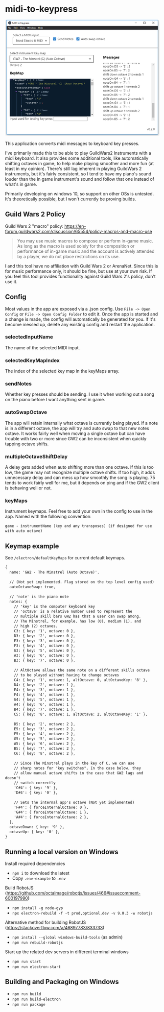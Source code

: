 # midi-to-keypress
<img alt="App Screenshot" src="meda/screenshot.png?raw=true" width="550px">

This application converts midi messages to keyboard key presses.

I've primarily made this to be able to play GuildWars2 Instruments with a midi keyboard. It also provides some additional tools, like automatically shifting octaves in game, to help make playing smoother and more fun (at least in my opinion).
There's still lag inherent in playing GuildWars 2 instruments, but it's fairly consistent, so I tend to have my piano's sound louder than the in game instrument's sound and follow that one instead of what's in game.

Primarily developing on windows 10, so support on other OSs is untested. It's theoretically possible, but I won't currently be proving builds.

## Guild Wars 2 Policy

Guild Wars 2 "macro" policy: https://en-forum.guildwars2.com/discussion/65554/policy-macros-and-macro-use

> You may use music macros to compose or perform in-game music. As long as the macro is used solely for the composition or performance of in-game music and the account is actively attended by a player, we do not place restrictions on its use.

I and this tool have no affiliation with Guild Wars 2 or ArenaNet.
Since this is for music performance only, it should be fine, but use at your own risk.
If you feel this tool provides functionality against Guild Wars 2's policy, don't use it.

## Config

Most values in the app are exposed via a .json config. Use `File -> Open Config` or `File -> Open Config Folder` to edit it. Once the app is started and a change is made, the config will automatically be generated for you. If it's become messed up, delete any existing config and restart the application.

### selectedInputName

The name of the selected MIDI input.

### selectedKeyMapIndex

The index of the selected key map in the keyMaps array.

### sendNotes

Whether key presses should be sending. I use it when working out a song on the piano before I want anything sent in game.

### autoSwapOctave

The app will retain internally what octave is currently being played. If a note is in a different octave, the app will try and auto swap to that new notes octave. It works fairly well when moving a single octave but can have trouble with two or more since GW2 can be inconsistent when quickly tapping octave shifts.

### multipleOctaveShiftDelay

A delay gets added when auto shifting more than one octave. If this is too low, the game may not recognize multiple octave shifts. If too high, it adds unnecessary delay and can mess up how smoothly the song is playing. 75 tends to work fairly well for me, but it depends on ping and if the GW2 client is behaving well or not.

### keyMaps

Instrument keymaps. Feel free to add your own in the config to use in the app.
Named with the following convention:

```
game - instrumentName (key and any transposes) (if designed for use with auto octave)
```

## Keymap example

See `/electron/defaultKeyMaps` for current default keymaps.

```
{
  name: 'GW2 - The Minstrel (Auto Octave)',

  // (Not yet implemented. Flag stored on the top level config used)
  autoOctaveSwap: true,

  // 'note' is the piano note
  notes: {
    // 'key' is the computer keyboard key
    // 'octave' is a relative number used to represent the
    // multiple skill bars GW2 has that a user can swap among.
    // The Minstrel, for example, has low (0), medium (1), and
    // high (2) octaves.
    C3: { key: '1', octave: 0 },
    D3: { key: '2', octave: 0 },
    E3: { key: '3', octave: 0 },
    F3: { key: '4', octave: 0 },
    G3: { key: '5', octave: 0 },
    A3: { key: '6', octave: 0 },
    B3: { key: '7', octave: 0 },

    // AltOctave allows the same note on a different skills octave
    // to be played without having to change octaves
    C4: { key: '1', octave: 1, altOctave: 0, altOctaveKey: '8' },
    D4: { key: '2', octave: 1 },
    E4: { key: '3', octave: 1 },
    F4: { key: '4', octave: 1 },
    G4: { key: '5', octave: 1 },
    A4: { key: '6', octave: 1 },
    B4: { key: '7', octave: 1 },
    C5: { key: '8', octave: 1, altOctave: 2, altOctaveKey: '1' },

    D5: { key: '2', octave: 2 },
    E5: { key: '3', octave: 2 },
    F5: { key: '4', octave: 2 },
    G5: { key: '5', octave: 2 },
    A5: { key: '6', octave: 2 },
    B5: { key: '7', octave: 2 },
    C6: { key: '8', octave: 2 },

    // Since The Minstrel plays in the key of C, we can use
    // sharp notes for "key switches". In the case below, they
    // allow manual actave shifts in the case that GW2 lags and doesn't
    // switch correctly
    'C#4': { key: '9' },
    'D#4': { key: '0' },

    // Sets the internal app's octave (Not yet implemented)
    'F#4': { forceInternalOctave: 0 },
    'G#4': { forceInternalOctave: 1 },
    'A#4': { forceInternalOctave: 2 },
  },
  octaveDown: { key: '9' },
  octaveUp: { key: '0' },
}
```

## Running a local version on Windows

Install required dependencies

- `npm i` to download the latest
- Copy `.env-example` to `.env`

Build RobotJS (https://github.com/octalmage/robotjs/issues/466#issuecomment-600197990)

- `npm install -g node-gyp`
- `npx electron-rebuild -f -t prod,optional,dev -v 9.0.3 -w robotjs`

Alternative method for building RobotJS
(https://stackoverflow.com/a/46897783/833733)

- `npm install --global windows-build-tools` (as admin)
- `npm run rebuild-robotjs`

Start up the related dev servers in different terminal windows

- `npm run start`
- `npm run electron-start`

## Building and Packaging on Windows

- `npm run build`
- `npm run build-electron`
- `npm run package`
